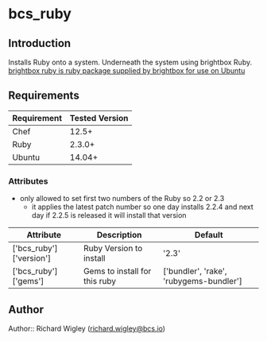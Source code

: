 # bcs_ruby

## Introduction

Installs Ruby onto a system. Underneath the system using brightbox Ruby. [brightbox ruby is ruby package supplied by brightbox for use on Ubuntu](https://www.brightbox.com/docs/ruby/ubuntu/)

## Requirements

| Requirement | Tested Version                                                  |
| ----------- | ----------------------------------------------------------------|
| Chef        | 12.5+                                                           |
| Ruby        | 2.3.0+                                                          |
| Ubuntu      | 14.04+                                                          |



### Attributes
 - only allowed to set first two numbers of the Ruby so 2.2 or 2.3
   - it applies the latest patch number so one day installs 2.2.4 and next day if 2.2.5 is released it will install that version


| Attribute           | Description                   | Default                                 |
| ------------------- | ----------------------------- | ----------------------------------------|
| ['bcs_ruby']['version'] | Ruby Version to install       | '2.3'                                   |
| ['bcs_ruby']['gems']    | Gems to install for this ruby | ['bundler', 'rake', 'rubygems-bundler'] |

## Author

Author:: Richard Wigley (richard.wigley@bcs.io)
